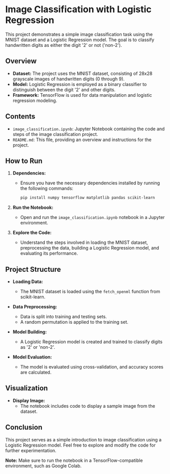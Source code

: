 # Image Classification with Logistic Regression

This project demonstrates a simple image classification task using the MNIST dataset and a Logistic Regression model. The goal is to classify handwritten digits as either the digit '2' or not ('non-2').

## Overview

- **Dataset:** The project uses the MNIST dataset, consisting of 28x28 grayscale images of handwritten digits (0 through 9).
- **Model:** Logistic Regression is employed as a binary classifier to distinguish between the digit '2' and other digits.
- **Framework:** TensorFlow is used for data manipulation and logistic regression modeling.

## Contents

- `image_classification.ipynb`: Jupyter Notebook containing the code and steps of the image classification project.
- `README.md`: This file, providing an overview and instructions for the project.

## How to Run

1. **Dependencies:**
   - Ensure you have the necessary dependencies installed by running the following commands:
     ```bash
     pip install numpy tensorflow matplotlib pandas scikit-learn
     ```

2. **Run the Notebook:**
   - Open and run the `image_classification.ipynb` notebook in a Jupyter environment.

3. **Explore the Code:**
   - Understand the steps involved in loading the MNIST dataset, preprocessing the data, building a Logistic Regression model, and evaluating its performance.

## Project Structure

- **Loading Data:**
   - The MNIST dataset is loaded using the `fetch_openml` function from scikit-learn.

- **Data Preprocessing:**
   - Data is split into training and testing sets.
   - A random permutation is applied to the training set.

- **Model Building:**
   - A Logistic Regression model is created and trained to classify digits as '2' or 'non-2'.

- **Model Evaluation:**
   - The model is evaluated using cross-validation, and accuracy scores are calculated.

## Visualization

- **Display Image:**
   - The notebook includes code to display a sample image from the dataset.

## Conclusion

This project serves as a simple introduction to image classification using a Logistic Regression model. Feel free to explore and modify the code for further experimentation.

**Note:** Make sure to run the notebook in a TensorFlow-compatible environment, such as Google Colab.

